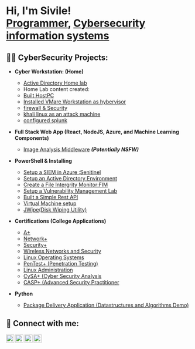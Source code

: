 <h1>Hi, I'm Sivile! <br/><a href="https://github.com/joshmadakor1">Programmer</a>, <a href="https://www.linkedin.com/in/joshmadakor/">Cybersecurity information systems</a>
<h2>👨‍💻 CyberSecurity Projects:</h2>

- <b>Cyber Workstation: (Home)</b>
  - [Active Directory Home lab](https://github.com/Sivilekete/ActiveDirectorylab/edit/main/README.md)
  - Home Lab content created:
  - [Built HostPC](https://github.com/joshmadakor1/Algorithms-Practice)
  - [Installed VMare Workstation as hybervisor](https://github.com/joshmadakor1/Algorithms-Practice)
  - [firewall & Security](https://github.com/joshmadakor1/Algorithms-Practice)
  - [khali linux as an attack machine](https://github.com/joshmadakor1/Algorithms-Practice)
  - [configured splunk](https://github.com/joshmadakor1/Algorithms-Practice)
  
- <b>Full Stack Web App (React, NodeJS, Azure, and Machine Learning Components)</b>
  - [Image Analysis Middleware](https://github.com/joshmadakor1/4chan-Image-Analysis-Middleware-C964) <b><i>(Potentially NSFW)</b></i>
- <b>PowerShell & Installing</b>
  - [Setup a SIEM in Azure :Senitinel](https://github.com/joshmadakor1/Sentinel-Lab)
  - [Setup an Active Directory Environment](https://github.com/joshmadakor1/Jwipe.PowerShell)
  - [Create a File Intergrity Monitor:FIM](https://github.com/joshmadakor1/AD_PS)
  - [Setup a Vulnerability Management Lab](https://github.com/joshmadakor1/PowerShell-Integrity-FIM)
  - [Built a Simple Rest API](https://github.com/joshmadakor1/Algorithms-Practice)
  - [Virtual Machine setup](https://github.com/joshmadakor1/Algorithms-Practice)
  - [JWipe(Disk Wiping Utility)](https://github.com/joshmadakor1/Algorithms-Practice)
- <b>Certifications (College Applications)</b>

  - [A+](https://github.com/joshmadakor1/Algorithms-Practice)
  - [Network+](https://github.com/joshmadakor1/Algorithms-Practice)
  - [Security+](https://github.com/joshmadakor1/Algorithms-Practice)
  - [Wireless Networks and Security](https://github.com/joshmadakor1/Algorithms-Practice)
  - [Linux Operating Systems](https://github.com/joshmadakor1/Algorithms-Practice)
  - [PenTest+ (Penetration Testing)](https://github.com/joshmadakor1/Algorithms-Practice)
  - [Linux Administration](https://github.com/joshmadakor1/Algorithms-Practice)
  - [CySA+ (Cyber Security Analysis](https://github.com/joshmadakor1/Algorithms-Practice)
  - [CASP+ (Advanced Security Practitioner](https://github.com/joshmadakor1/Algorithms-Practice)
  
- <b>Python</b>
  - [Package Delivery Application (Datastructures and Algorithms Demo)](https://github.com/joshmadakor1/Package-Delivery-Pathfinding-Algorithm)

<h2> 🤳 Connect with me:</h2>

[<img align="left" alt="Sivilekete | YouTube" width="22px" src="https://cdn.jsdelivr.net/npm/simple-icons@v3/icons/youtube.svg" />][youtube]
[<img align="left" alt="Sivilekete | Twitter" width="22px" src="https://cdn.jsdelivr.net/npm/simple-icons@v3/icons/twitter.svg" />][twitter]
[<img align="left" alt="Sivilekete | LinkedIn" width="22px" src="https://cdn.jsdelivr.net/npm/simple-icons@v3/icons/linkedin.svg" />][linkedin]
[<img align="left" alt="Sivilekete | Instagram" width="22px" src="https://cdn.jsdelivr.net/npm/simple-icons@v3/icons/instagram.svg" />][instagram]

[twitter]: https://twitter.com/sivilekete
[youtube]: https://www.youtube.com/c/sivilekete
[instagram]: https://www.instagram.com/sivilekete/
[linkedin]: https://linkedin.com/in/sivilekete

<!--!>
